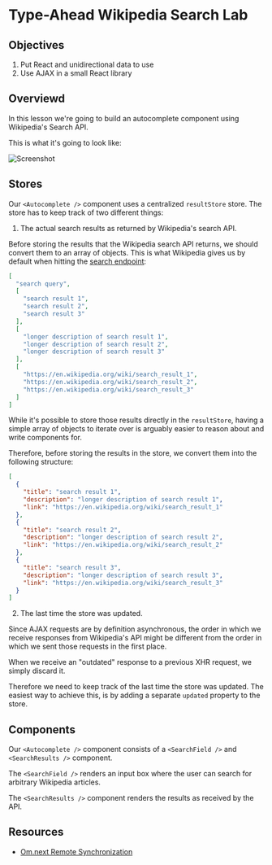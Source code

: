 # Type-Ahead Wikipedia Search Lab

## Objectives

1. Put React and unidirectional data to use
2. Use AJAX in a small React library

## Overviewd

In this lesson we're going to build an autocomplete component using Wikipedia's
Search API.

This is what it's going to look like:

![Screenshot](https://s3.amazonaws.com/learn-verified/react-type-ahead-wikipedia-search-lab-screenshot.png)

## Stores

Our `<Autocomplete />` component uses a centralized `resultStore` store. The store has to keep track of two different things:

1. The actual search results as returned by Wikipedia's search API.

Before storing the results that the Wikipedia search API returns, we should convert them to an array of objects. This is what Wikipedia gives us by default when hitting the [search endpoint](https://en.wikipedia.org/w/api.php?action=opensearch&format=json&search=test):

```json
[
  "search query",
  [
    "search result 1",
    "search result 2",
    "search result 3"
  ],
  [
    "longer description of search result 1",
    "longer description of search result 2",
    "longer description of search result 3"
  ],
  [
    "https://en.wikipedia.org/wiki/search_result_1",
    "https://en.wikipedia.org/wiki/search_result_2",
    "https://en.wikipedia.org/wiki/search_result_3"
  ]
]
```

While it's possible to store those results directly in the `resultStore`, having a simple array of objects to iterate over is arguably easier to reason about and write components for.

Therefore, before storing the results in the store, we convert them into the following structure:

```json
[
  {
    "title": "search result 1",
    "description": "longer description of search result 1",
    "link": "https://en.wikipedia.org/wiki/search_result_1"
  },
  {
    "title": "search result 2",
    "description": "longer description of search result 2",
    "link": "https://en.wikipedia.org/wiki/search_result_2"
  },
  {
    "title": "search result 3",
    "description": "longer description of search result 3",
    "link": "https://en.wikipedia.org/wiki/search_result_3"
  }
]
```

2. The last time the store was updated.

Since AJAX requests are by definition asynchronous, the order in which we receive responses from Wikipedia's API might be different from the order in which we sent those requests in the first place.

When we receive an "outdated" response to a previous XHR request, we simply discard it.

Therefore we need to keep track of the last time the store was updated. The easiest way to achieve this, is by adding a separate `updated` property to the store.

## Components

Our `<Autocomplete />` component consists of a `<SearchField />` and `<SearchResults />` component.

The `<SearchField />` renders an input box where the user can search for arbitrary Wikipedia articles.

The `<SearchResults />` component renders the results as received by the API.

## Resources

- [Om.next Remote Synchronization](https://github.com/omcljs/om/wiki/Remote-Synchronization-Tutorial)
